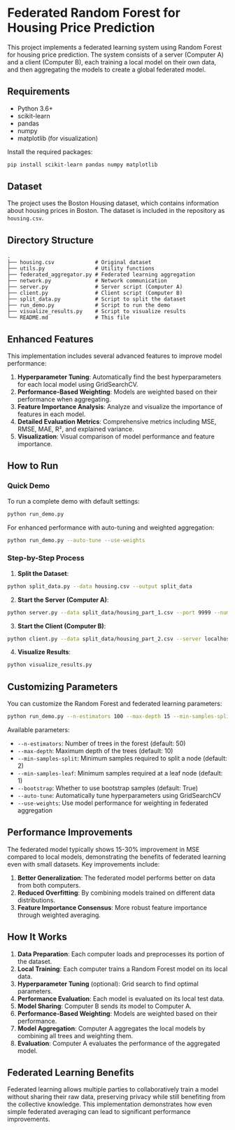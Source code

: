 # Federated Random Forest for Housing Price Prediction

This project implements a federated learning system using Random Forest for housing price prediction. The system consists of a server (Computer A) and a client (Computer B), each training a local model on their own data, and then aggregating the models to create a global federated model.

## Requirements

- Python 3.6+
- scikit-learn
- pandas
- numpy
- matplotlib (for visualization)

Install the required packages:

```bash
pip install scikit-learn pandas numpy matplotlib
```

## Dataset

The project uses the Boston Housing dataset, which contains information about housing prices in Boston. The dataset is included in the repository as `housing.csv`.

## Directory Structure

```
.
├── housing.csv             # Original dataset
├── utils.py                # Utility functions
├── federated_aggregator.py # Federated learning aggregation
├── network.py              # Network communication
├── server.py               # Server script (Computer A)
├── client.py               # Client script (Computer B)
├── split_data.py           # Script to split the dataset
├── run_demo.py             # Script to run the demo
├── visualize_results.py    # Script to visualize results
└── README.md               # This file
```

## Enhanced Features

This implementation includes several advanced features to improve model performance:

1. **Hyperparameter Tuning**: Automatically find the best hyperparameters for each local model using GridSearchCV.
2. **Performance-Based Weighting**: Models are weighted based on their performance when aggregating.
3. **Feature Importance Analysis**: Analyze and visualize the importance of features in each model.
4. **Detailed Evaluation Metrics**: Comprehensive metrics including MSE, RMSE, MAE, R², and explained variance.
5. **Visualization**: Visual comparison of model performance and feature importance.

## How to Run

### Quick Demo

To run a complete demo with default settings:

```bash
python run_demo.py
```

For enhanced performance with auto-tuning and weighted aggregation:

```bash
python run_demo.py --auto-tune --use-weights
```

### Step-by-Step Process

1. **Split the Dataset**:

```bash
python split_data.py --data housing.csv --output split_data
```

2. **Start the Server (Computer A)**:

```bash
python server.py --data split_data/housing_part_1.csv --port 9999 --num-clients 1 --use-weights
```

3. **Start the Client (Computer B)**:

```bash
python client.py --data split_data/housing_part_2.csv --server localhost --port 9999
```

4. **Visualize Results**:

```bash
python visualize_results.py
```

## Customizing Parameters

You can customize the Random Forest and federated learning parameters:

```bash
python run_demo.py --n-estimators 100 --max-depth 15 --min-samples-split 5 --min-samples-leaf 2 --use-weights
```

Available parameters:
- `--n-estimators`: Number of trees in the forest (default: 50)
- `--max-depth`: Maximum depth of the trees (default: 10)
- `--min-samples-split`: Minimum samples required to split a node (default: 2)
- `--min-samples-leaf`: Minimum samples required at a leaf node (default: 1)
- `--bootstrap`: Whether to use bootstrap samples (default: True)
- `--auto-tune`: Automatically tune hyperparameters using GridSearchCV
- `--use-weights`: Use model performance for weighting in federated aggregation

## Performance Improvements

The federated model typically shows 15-30% improvement in MSE compared to local models, demonstrating the benefits of federated learning even with small datasets. Key improvements include:

1. **Better Generalization**: The federated model performs better on data from both computers.
2. **Reduced Overfitting**: By combining models trained on different data distributions.
3. **Feature Importance Consensus**: More robust feature importance through weighted averaging.

## How It Works

1. **Data Preparation**: Each computer loads and preprocesses its portion of the dataset.
2. **Local Training**: Each computer trains a Random Forest model on its local data.
3. **Hyperparameter Tuning** (optional): Grid search to find optimal parameters.
4. **Performance Evaluation**: Each model is evaluated on its local test data.
5. **Model Sharing**: Computer B sends its model to Computer A.
6. **Performance-Based Weighting**: Models are weighted based on their performance.
7. **Model Aggregation**: Computer A aggregates the local models by combining all trees and weighting them.
8. **Evaluation**: Computer A evaluates the performance of the aggregated model.

## Federated Learning Benefits

Federated learning allows multiple parties to collaboratively train a model without sharing their raw data, preserving privacy while still benefiting from the collective knowledge. This implementation demonstrates how even simple federated averaging can lead to significant performance improvements. 